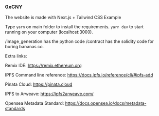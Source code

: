 ### 0xCNY

The website is made with Next.js + Tailwind CSS Example

Type `yarn` on main folder to install the requirements. `yarn dev` to start running on your computer (localhost:3000).

/image_generation has the python code
/contract has the solidity code for boring bananas co.


Extra links:

Remix IDE: https://remix.ethereum.org

IPFS Command line reference: https://docs.ipfs.io/reference/cli/#ipfs-add

Pinata Cloud: https://pinata.cloud

IPFS to Arweave: https://ipfs2arweave.com/

Opensea Metadata Standard: https://docs.opensea.io/docs/metadata-standards
